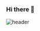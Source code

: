 ### Hi there 👋

![header](https://capsule-render.vercel.app/api?type=waving&text=SEOKHJ%&nasp;PROFILE&animation=fadeIn&section=header&height=500&fontColor=fff&color=0:000,100:003775)
